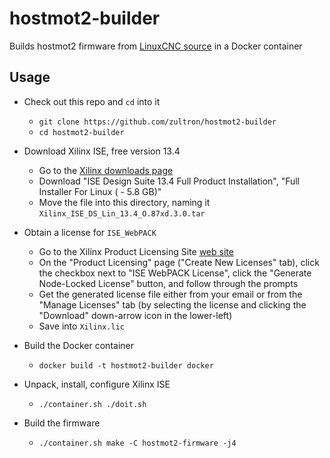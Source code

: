 # hostmot2-builder

Builds hostmot2 firmware from [LinuxCNC source][source] in a Docker container

[source]: https://github.com/LinuxCNC/hostmot2-firmware

## Usage

- Check out this repo and `cd` into it
  - `git clone https://github.com/zultron/hostmot2-builder`
  - `cd hostmot2-builder`

- Download Xilinx ISE, free version 13.4
  - Go to the [Xilinx downloads page][xilinx-dls]
  - Download "ISE Design Suite 13.4 Full Product Installation", "Full
    Installer For Linux ( - 5.8 GB)"
  - Move the file into this directory, naming it
    `Xilinx_ISE_DS_Lin_13.4_O.87xd.3.0.tar`

- Obtain a license for `ISE_WebPACK`
  - Go to the Xilinx Product Licensing Site [web site][xilinx-pls]
  - On the "Product Licensing" page ("Create New Licenses" tab),
	click the checkbox next to "ISE WebPACK License", click the
	"Generate Node-Locked License" button, and follow through the
	prompts
  - Get the generated license file either from your email or from the
	"Manage Licenses" tab (by selecting the license and clicking the
	"Download" down-arrow icon in the lower-left)
  - Save into `Xilinx.lic`

- Build the Docker container
  - `docker build -t hostmot2-builder docker`

- Unpack, install, configure Xilinx ISE
  - `./container.sh ./doit.sh`

- Build the firmware
  - `./container.sh make -C hostmot2-firmware -j4`

[xilinx-dls]: https://www.xilinx.com/support/download/index.html/content/xilinx/en/downloadNav/design-tools/archive.html
[xilinx-pls]: https://www.xilinx.com/getlicense

